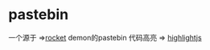 # pastebin
一个源于 =>[rocket](https://rocket.rs/) demon的pastebin
代码高亮 => [highlightjs](https://github.com/highlightjs/highlight.js)
